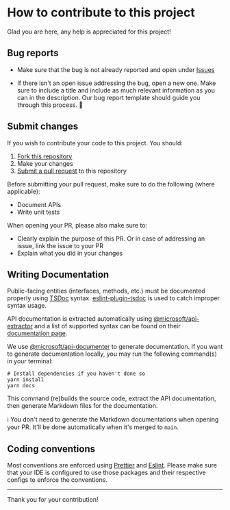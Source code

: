 # How to contribute to this project

Glad you are here, any help is appreciated for this project!

## Bug reports

- Make sure that the bug is not already reported and open under [Issues](https://github.com/getbreathelife/onespan-sign-node/issues)

- If there isn't an open issue addressing the bug, open a new one. Make sure to include a title and include as much
  relevant information as you can in the description. Our bug report template should guide you through this process.
  :slightly_smiling_face:

## Submit changes

If you wish to contribute your code to this project. You should:

1. [Fork this repository](https://docs.github.com/en/get-started/quickstart/fork-a-repo#forking-a-repository)
2. Make your changes
3. [Submit a pull request](https://docs.github.com/en/pull-requests/collaborating-with-pull-requests/proposing-changes-to-your-work-with-pull-requests/creating-a-pull-request-from-a-fork)
   to this repository

Before submitting your pull request, make sure to do the following (where applicable):

- Document APIs
- Write unit tests

When opening your PR, please also make sure to:

- Clearly explain the purpose of this PR. Or in case of addressing an issue, link the issue to your PR
- Explain what you did in your changes

## Writing Documentation

Public-facing entities (interfaces, methods, etc.) must be documented properly using [TSDoc](https://tsdoc.org/) syntax.
[eslint-plugin-tsdoc](https://www.npmjs.com/package/eslint-plugin-tsdoc) is used to catch improper syntax usage.

API documentation is extracted automatically using [@microsoft/api-extractor](https://api-extractor.com/) and a list of
supported syntax can be found on their [documentation page](https://api-extractor.com/pages/tsdoc/doc_comment_syntax/).

We use [@microsoft/api-documenter](https://www.npmjs.com/package/@microsoft/api-documenter) to generate documentation.
If you want to generate documentation locally, you may run the following command(s) in your terminal:

```shell
# Install dependencies if you haven't done so
yarn install
yarn docs
```

This command (re)builds the source code, extract the API documentation, then generate Markdown files for the documentation.

:information_source: You don't need to generate the Markdown documentations when opening your PR. It'll be done automatically when it's merged to `main`.

## Coding conventions

Most conventions are enforced using [Prettier](https://prettier.io/) and [Eslint](https://eslint.org/). Please make sure
that your IDE is configured to use those packages and their respective configs to enforce the conventions.

---

Thank you for your contribution!
